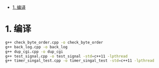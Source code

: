 
<!-- TOC -->

- [1. 编译](#1-编译)

<!-- /TOC -->


<a id="markdown-1-编译" name="1-编译"></a>
# 1. 编译

```bash
g++ check_byte_order.cpp -o check_byte_order
g++ back_log.cpp -o back_log
g++ dup_cgi.cpp -o dup_cgi
g++ test_signal.cpp -o test_signal -std=c++11 -lpthread
g++ timer_singal_test.cpp -o timer_singal_test -std=c++11 -lpthread
```